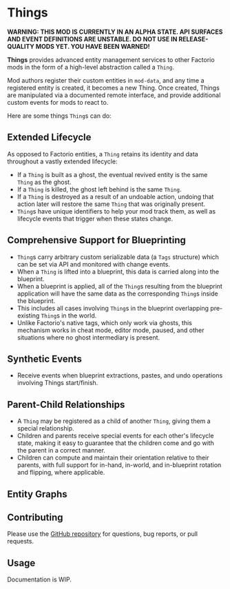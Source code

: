 # Things

**WARNING: THIS MOD IS CURRENTLY IN AN ALPHA STATE. API SURFACES AND EVENT DEFINITIONS ARE UNSTABLE. DO NOT USE IN RELEASE-QUALITY MODS YET. YOU HAVE BEEN WARNED!**

**Things** provides advanced entity management services to other Factorio mods in the form of a high-level abstraction called a `Thing`.

Mod authors register their custom entities in `mod-data`, and any time a registered entity is created, it becomes a new Thing. Once created, Things are manipulated via a documented remote interface, and provide additional custom events for mods to react to.

Here are some things `Thing`s can do:

## Extended Lifecycle

As opposed to Factorio entities, a `Thing` retains its identity and data throughout a vastly extended lifecycle:

- If a `Thing` is built as a ghost, the eventual revived entity is the same `Thing` as the ghost.
- If a `Thing` is killed, the ghost left behind is the same `Thing`.
- If a `Thing` is destroyed as a result of an undoable action, undoing that action later will restore the same `Thing` that was originally present.
- `Thing`s have unique identifiers to help your mod track them, as well as lifecycle events that trigger when these states change.

## Comprehensive Support for Blueprinting

- `Thing`s carry arbitrary custom serializable data (a `Tags` structure) which can be set via API and monitored with change events.
- When a `Thing` is lifted into a blueprint, this data is carried along into the blueprint.
- When a blueprint is applied, all of the `Thing`s resulting from the blueprint application will have the same data as the corresponding `Thing`s inside the blueprint.
- This includes all cases involving `Thing`s in the blueprint overlapping pre-existing `Thing`s in the world.
- Unlike Factorio's native tags, which only work via ghosts, this mechanism works in cheat mode, editor mode, paused, and other situations where no ghost intermediary is present.

## Synthetic Events

- Receive events when blueprint extractions, pastes, and undo operations involving Things start/finish.

## Parent-Child Relationships

- A `Thing` may be registered as a child of another `Thing`, giving them a special relationship.
- Children and parents receive special events for each other's lifecycle state, making it easy to guarantee that the children come and go with the parent in a correct manner.
- Children can compute and maintain their orientation relative to their parents, with full support for in-hand, in-world, and in-blueprint rotation and flipping, where applicable.

## Entity Graphs

## Contributing

Please use the [GitHub repository](https://github.com/project-cybersyn/things) for questions, bug reports, or pull requests.

## Usage

Documentation is WIP.
